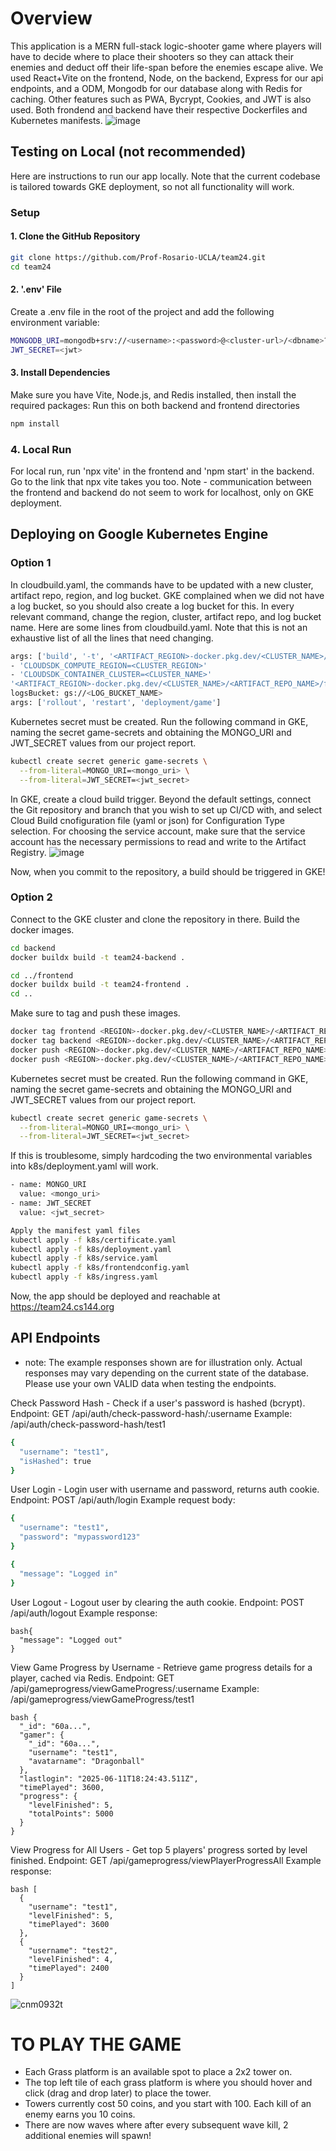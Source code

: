 # Overview
This application is a MERN full-stack logic-shooter game where players will have to decide where to place their shooters so they can attack their enemies and deduct off their life-span before the enemies escape alive. We used React+Vite on the frontend, Node, on the backend, Express for our api endpoints, and a ODM, Mongodb for our database along with Redis for caching. Other features such as PWA, Bycrypt, Cookies, and JWT is also used. Both frondend and backend have their respective Dockerfiles and Kubernetes manifests.
![image](https://github.com/user-attachments/assets/a1f49055-7607-42df-ae41-8a2cd3508990)

## Testing on Local (not recommended)
Here are instructions to run our app locally. Note that the current codebase is tailored towards GKE deployment, so not all functionality will work.

### Setup

#### 1. Clone the GitHub Repository

```bash
git clone https://github.com/Prof-Rosario-UCLA/team24.git
cd team24
 ```

#### 2. '.env' File
Create a .env file in the root of the project and add the following environment variable:
```bash
MONGODB_URI=mongodb+srv://<username>:<password>@<cluster-url>/<dbname>?retryWrites=true&w=majority
JWT_SECRET=<jwt>
 ```

#### 3. Install Dependencies

Make sure you have Vite, Node.js, and  Redis installed, then install the required packages:
Run this on both backend and frontend directories
```bash
npm install
 ```
### 4. Local Run
For local run, run 'npx vite' in the frontend and 'npm start' in the backend. Go to the link that npx vite takes you too. Note - communication between the frontend and backend do not seem to work for localhost, only on GKE deployment.

## Deploying on Google Kubernetes Engine
### Option 1
In cloudbuild.yaml, the commands have to be updated with a new cluster, artifact repo, region, and log bucket. GKE complained when we did not have a log bucket, so you should also create a log bucket for this.
In every relevant command, change the region, cluster, artifact repo, and log bucket name. Here are some lines from cloudbuild.yaml. 
Note that this is not an exhaustive list of all the lines that need changing.
```bash
args: ['build', '-t', '<ARTIFACT_REGION>-docker.pkg.dev/<CLUSTER_NAME>/<ARTIFACT_REPO_NAME>/frontend:latest', './frontend']
- 'CLOUDSDK_COMPUTE_REGION=<CLUSTER_REGION>'
- 'CLOUDSDK_CONTAINER_CLUSTER=<CLUSTER_NAME>'
'<ARTIFACT_REGION>-docker.pkg.dev/<CLUSTER_NAME>/<ARTIFACT_REPO_NAME>/frontend:latest'
logsBucket: gs://<LOG_BUCKET_NAME>
args: ['rollout', 'restart', 'deployment/game']
```

Kubernetes secret must be created. Run the following command in GKE, naming the secret game-secrets and obtaining the MONGO_URI and JWT_SECRET values from our project report.
```bash
kubectl create secret generic game-secrets \
  --from-literal=MONGO_URI=<mongo_uri> \
  --from-literal=JWT_SECRET=<jwt_secret>
```

In GKE, create a cloud build trigger. Beyond the default settings, connect the Git repository and branch that you wish to set up CI/CD with, and select Cloud Build cnofiguration file (yaml or json) for Configuration Type selection. For choosing the service account, make sure that the service account has the necessary permissions to read and write to the Artifact Registry.
![image](https://github.com/user-attachments/assets/aa685343-50c1-4ece-bb46-8812a74decc9)

Now, when you commit to the repository, a build should be triggered in GKE!

### Option 2
Connect to the GKE cluster and clone the repository in there. 
Build the docker images.

```bash
cd backend
docker buildx build -t team24-backend .
 ```

```bash
cd ../frontend
docker buildx build -t team24-frontend .
cd ..
 ```
Make sure to tag and push these images.

```bash
docker tag frontend <REGION>-docker.pkg.dev/<CLUSTER_NAME>/<ARTIFACT_REPO_NAME>/frontend:latest
docker tag backend <REGION>-docker.pkg.dev/<CLUSTER_NAME>/<ARTIFACT_REPO_NAME>/backend:latest
docker push <REGION>-docker.pkg.dev/<CLUSTER_NAME>/<ARTIFACT_REPO_NAME>/frontend:latest
docker push <REGION>-docker.pkg.dev/<CLUSTER_NAME>/<ARTIFACT_REPO_NAME>/backend:latest
```

Kubernetes secret must be created. Run the following command in GKE, naming the secret game-secrets and obtaining the MONGO_URI and JWT_SECRET values from our project report.
```bash
kubectl create secret generic game-secrets \
  --from-literal=MONGO_URI=<mongo_uri> \
  --from-literal=JWT_SECRET=<jwt_secret>
```
If this is troublesome, simply hardcoding the two environmental variables into k8s/deployment.yaml will work.
```bash
- name: MONGO_URI
  value: <mongo_uri>
- name: JWT_SECRET
  value: <jwt_secret>
```

```bash
Apply the manifest yaml files
kubectl apply -f k8s/certificate.yaml
kubectl apply -f k8s/deployment.yaml
kubectl apply -f k8s/service.yaml
kubectl apply -f k8s/frontendconfig.yaml
kubectl apply -f k8s/ingress.yaml
 ```
Now, the app should be deployed and reachable at https://team24.cs144.org

## API Endpoints 
* note: The example responses shown are for illustration only. Actual responses may vary depending on the current state of the database. Please use your own VALID data when testing the endpoints.
  
Check Password Hash - Check if a user's password is hashed (bcrypt).
Endpoint: GET /api/auth/check-password-hash/:username
Example: /api/auth/check-password-hash/test1

```bash
{
  "username": "test1",
  "isHashed": true
}
```

User Login - Login user with username and password, returns auth cookie.
Endpoint: POST /api/auth/login
Example request body:

```bash
{
  "username": "test1",
  "password": "mypassword123"
}
```
```bash
{
  "message": "Logged in"
}
```
User Logout - Logout user by clearing the auth cookie.
Endpoint: POST /api/auth/logout
Example response:

```
bash{
  "message": "Logged out"
}
```

View Game Progress by Username - Retrieve game progress details for a player, cached via Redis.
Endpoint: GET /api/gameprogress/viewGameProgress/:username
Example: /api/gameprogress/viewGameProgress/test1

```
bash {
  "_id": "60a...",
  "gamer": {
    "_id": "60a...",
    "username": "test1",
    "avatarname": "Dragonball"
  },
  "lastlogin": "2025-06-11T18:24:43.511Z",
  "timePlayed": 3600,
  "progress": {
    "levelFinished": 5,
    "totalPoints": 5000
  }
}
 ```

View Progress for All Users - Get top 5 players' progress sorted by level finished.
Endpoint: GET /api/gameprogress/viewPlayerProgressAll
Example response:


```
bash [
  {
    "username": "test1",
    "levelFinished": 5,
    "timePlayed": 3600
  },
  {
    "username": "test2",
    "levelFinished": 4,
    "timePlayed": 2400
  }
]
```
![cnm0932t](https://github.com/user-attachments/assets/c369bbbe-b9bb-42f3-b973-0e403c368f01)


# TO PLAY THE GAME
- Each Grass platform is an available spot to place a 2x2 tower on. 
- The top left tile of each grass platform is where you should hover and click (drag and drop later) to place the tower.
- Towers currently cost 50 coins, and you start with 100. Each kill of an enemy earns you 10 coins.
- There are now waves where after every subsequent wave kill, 2 additional enemies will spawn!
